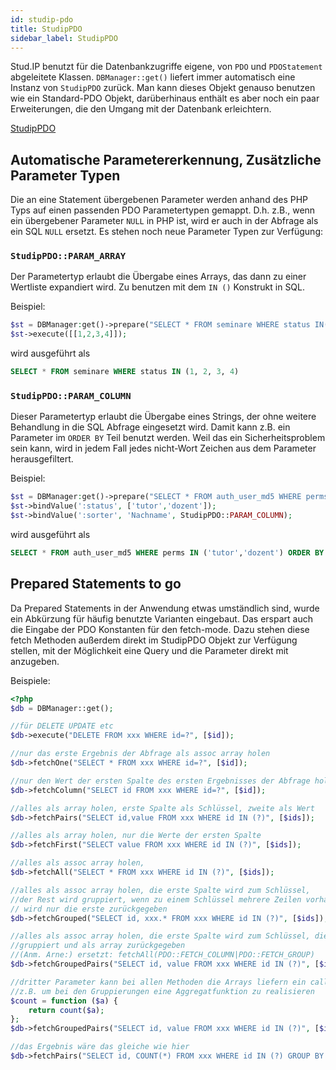 ```yaml
---
id: studip-pdo
title: StudipPDO
sidebar_label: StudipPDO
---
```



Stud.IP benutzt für die Datenbankzugriffe eigene, von `PDO` und `PDOStatement` abgeleitete Klassen. `DBManager::get()` liefert immer automatisch eine Instanz von `StudipPDO` zurück. Man kann dieses Objekt genauso benutzen wie ein Standard-PDO Objekt, darüberhinaus enthält es aber noch ein paar Erweiterungen, die den Umgang mit der Datenbank erleichtern.

[StudipPDO](https://gitlab.studip.de/studip/studip/-/blob/main/lib/classes/StudipPDO.class.php) 

## Automatische Parametererkennung, Zusätzliche Parameter Typen

Die an eine Statement übergebenen Parameter werden anhand des PHP Typs auf einen passenden PDO Parametertypen gemappt. D.h. z.B., wenn ein übergebener Parameter `NULL` in PHP ist, wird er auch in der Abfrage als ein SQL `NULL` ersetzt. Es stehen noch neue Parameter Typen zur Verfügung:

### `StudipPDO::PARAM_ARRAY`
Der Parametertyp erlaubt die Übergabe eines Arrays, das dann zu einer Wertliste expandiert wird. Zu benutzen mit dem `IN ()` Konstrukt in SQL.

Beispiel:
```php
$st = DBManager:get()->prepare("SELECT * FROM seminare WHERE status IN(?)");
$st->execute([[1,2,3,4]]);
```

wird ausgeführt als 
```sql
SELECT * FROM seminare WHERE status IN (1, 2, 3, 4)
```

### `StudipPDO::PARAM_COLUMN`
Dieser Parametertyp erlaubt die Übergabe eines Strings, der ohne weitere Behandlung in die SQL Abfrage eingesetzt wird. Damit kann z.B. ein Parameter im `ORDER BY` Teil benutzt werden. Weil das ein Sicherheitsproblem sein kann, wird in jedem Fall jedes nicht-Wort Zeichen aus dem Parameter herausgefiltert.

Beispiel:
```php
$st = DBManager:get()->prepare("SELECT * FROM auth_user_md5 WHERE perms IN (:perms) ORDER BY :sorter");
$st->bindValue(':status', ['tutor','dozent']);
$st->bindValue(':sorter', 'Nachname', StudipPDO::PARAM_COLUMN);
```

wird ausgeführt als
```sql
SELECT * FROM auth_user_md5 WHERE perms IN ('tutor','dozent') ORDER BY Nachname
```

## Prepared Statements to go

Da Prepared Statements in der Anwendung etwas umständlich sind, wurde ein Abkürzung für häufig benutzte Varianten eingebaut. Das erspart auch die Eingabe der PDO Konstanten für den fetch-mode. Dazu stehen diese fetch Methoden außerdem direkt im StudipPDO Objekt zur Verfügung stellen, mit der Möglichkeit eine Query und die Parameter direkt mit anzugeben.

Beispiele:
```php
<?php
$db = DBManager::get();

//für DELETE UPDATE etc
$db->execute("DELETE FROM xxx WHERE id=?", [$id]);

//nur das erste Ergebnis der Abfrage als assoc array holen
$db->fetchOne("SELECT * FROM xxx WHERE id=?", [$id]);

//nur den Wert der ersten Spalte des ersten Ergebnisses der Abfrage holen
$db->fetchColumn("SELECT id FROM xxx WHERE id=?", [$id]);

//alles als array holen, erste Spalte als Schlüssel, zweite als Wert
$db->fetchPairs("SELECT id,value FROM xxx WHERE id IN (?)", [$ids]);

//alles als array holen, nur die Werte der ersten Spalte
$db->fetchFirst("SELECT value FROM xxx WHERE id IN (?)", [$ids]);

//alles als assoc array holen,
$db->fetchAll("SELECT * FROM xxx WHERE id IN (?)", [$ids]);

//alles als assoc array holen, die erste Spalte wird zum Schlüssel, 
//der Rest wird gruppiert, wenn zu einem Schlüssel mehrere Zeilen vorhanden sind,
// wird nur die erste zurückgegeben
$db->fetchGrouped("SELECT id, xxx.* FROM xxx WHERE id IN (?)", [$ids]);

//alles als assoc array holen, die erste Spalte wird zum Schlüssel, die zweite wird 
//gruppiert und als array zurückgegeben
//(Anm. Arne:) ersetzt: fetchAll(PDO::FETCH_COLUMN|PDO::FETCH_GROUP)
$db->fetchGroupedPairs("SELECT id, value FROM xxx WHERE id IN (?)", [$ids]);

//dritter Parameter kann bei allen Methoden die Arrays liefern ein callable sein
//z.B. um bei den Gruppierungen eine Aggregatfunktion zu realisieren
$count = function ($a) {
    return count($a);
};
$db->fetchGroupedPairs("SELECT id, value FROM xxx WHERE id IN (?)", [$ids], $count);

//das Ergebnis wäre das gleiche wie hier
$db->fetchPairs("SELECT id, COUNT(*) FROM xxx WHERE id IN (?) GROUP BY id", [$ids]);
```
